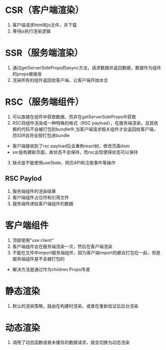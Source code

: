 # CSR（客户端渲染）
1. 客户端请求html和js文件，并下载
2. 等待js执行渲染逻辑

# SSR（服务端渲染）
1. 通过getServerSideProps的async方法，请求数据并返回数据，数据作为组件的props被接收
2. 渲染所有的组件返回给客户端，让客户端开始水合

# RSC（服务端组件）
1. 可以直接在组件中获取数据，而非在getServerSideProps中获取
2. RSC将组件渲染成一种特殊的格式（RSC payload），在服务端渲染，且其依赖的代码不会被打包到bundle中,当客户端请求相关组件才会返回给客户端，而SSR会将全部打包进bundle
  - 客户端接收到了rsc payload后会重构react树，修改页面dom
  - ssr是构建新页面，故状态不会保持，而rsc出现使得状态可以保持
3. 缺点是不能使用useState、网页API和注册事件等操作

## RSC Paylod
1. 服务端组件的渲染结果
2. 客户端组件占位符和引用文件
3. 服务端传递给客户端组件的数据

# 客户端组件
1. 顶部使用"use client"
2. 客户端组件会在服务端渲染一次，然后在客户端渲染
3. 不能在文件中import服务端组件，因为客户端import的都会打包在一起，但是服务端组件是不会被打包的
  - 解决方法是通过作为children Props传递

# 静态渲染
1. 默认的渲染策略，路由在构建时渲染，或者在重新验证后后台渲染

# 动态渲染
1. 调用了动态函数或者未缓存的数据请求，就会切换为动态渲染